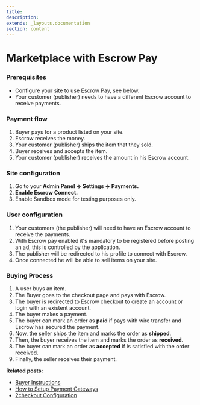 ```yaml
---
title:
description:
extends: _layouts.documentation
section: content
---
```


# Marketplace with Escrow Pay

### Prerequisites

+ Configure your site to use [Escrow Pay](https://www.escrow.com/pay), see below.
+ Your customer (publisher) needs to have a different Escrow account to receive payments.

### Payment flow

1. Buyer pays for a product listed on your site.
2. Escrow receives the money.
3. Your customer (publisher) ships the item that they sold.
4. Buyer receives and accepts the item.
5. Your customer (publisher) receives the amount in his Escrow account.

### Site configuration

1. Go to your **Admin Panel -> Settings -> Payments.**
2. **Enable Escrow Connect.**
3. Enable Sandbox mode for testing purposes only.


### User configuration

1. Your customers (the publisher) will need to have an Escrow account to receive the payments.
2. With Escrow pay enabled it's mandatory to be registered before posting an ad, this is controlled by the application.
3. The publisher will be redirected to his profile to connect with Escrow.
4. Once connected he will be able to sell items on your site.

### Buying Process
1. A user buys an item.
2. The Buyer goes to the checkout page and pays with Escrow.
3. The buyer is redirected to Escrow checkout to create an account or login with an existent account.
4. The buyer makes a payment.
5. The buyer can mark an order as **paid** if pays with wire transfer and Escrow has secured the payment.
6.  Now, the seller ships the item and marks the order as **shipped**.
7. Then, the buyer receives the item and marks the order as **received**.
8. The buyer can mark an order as **accepted** if is satisfied with the order received.
9. Finally, the seller receives their payment.


**Related posts:**

+ [Buyer Instructions](/docs/custom-fields-buyer-instructions)
+ [How to Setup Payment Gateways](/docs/payment-set-up-payment-gateways)
+ [2checkout Configuration](/docs/payment-2checkout-configuration)
